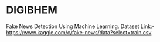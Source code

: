 # DIGIBHEM
Fake News Detection Using Machine Learning.
Dataset Link:- https://www.kaggle.com/c/fake-news/data?select=train.csv
